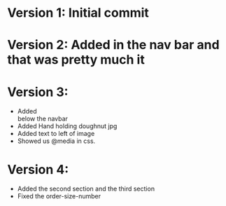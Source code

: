 # Version 1: Initial commit

# Version 2: Added in the nav bar and that was pretty much it

# Version 3: 
- Added <section></section> below the navbar
- Added Hand holding doughnut jpg
- Added text to left of image
- Showed us @media in css.

# Version 4:
- Added the second section and the third section
- Fixed the order-size-number


